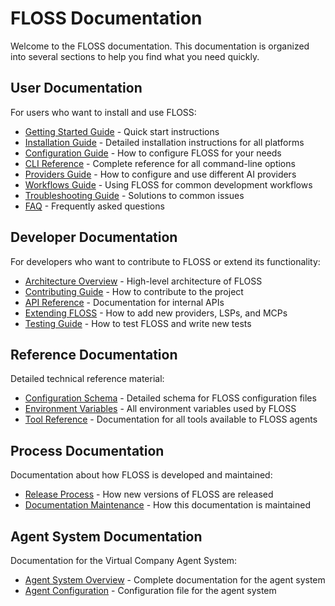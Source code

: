 # FLOSS Documentation

Welcome to the FLOSS documentation. This documentation is organized into several sections to help you find what you need quickly.

## User Documentation

For users who want to install and use FLOSS:

- [Getting Started Guide](user/getting-started.md) - Quick start instructions
- [Installation Guide](user/installation.md) - Detailed installation instructions for all platforms
- [Configuration Guide](user/configuration.md) - How to configure FLOSS for your needs
- [CLI Reference](user/cli-reference.md) - Complete reference for all command-line options
- [Providers Guide](user/providers.md) - How to configure and use different AI providers
- [Workflows Guide](user/workflows.md) - Using FLOSS for common development workflows
- [Troubleshooting Guide](user/troubleshooting.md) - Solutions to common issues
- [FAQ](user/faq.md) - Frequently asked questions

## Developer Documentation

For developers who want to contribute to FLOSS or extend its functionality:

- [Architecture Overview](developer/architecture.md) - High-level architecture of FLOSS
- [Contributing Guide](developer/contributing.md) - How to contribute to the project
- [API Reference](developer/api-reference/) - Documentation for internal APIs
- [Extending FLOSS](developer/extending-floss.md) - How to add new providers, LSPs, and MCPs
- [Testing Guide](developer/testing.md) - How to test FLOSS and write new tests

## Reference Documentation

Detailed technical reference material:

- [Configuration Schema](reference/configuration-schema.md) - Detailed schema for FLOSS configuration files
- [Environment Variables](reference/environment-variables.md) - All environment variables used by FLOSS
- [Tool Reference](reference/tool-reference.md) - Documentation for all tools available to FLOSS agents

## Process Documentation

Documentation about how FLOSS is developed and maintained:

- [Release Process](process/release-process.md) - How new versions of FLOSS are released
- [Documentation Maintenance](process/documentation-maintenance.md) - How this documentation is maintained

## Agent System Documentation

Documentation for the Virtual Company Agent System:

- [Agent System Overview](agents/agent-system.md) - Complete documentation for the agent system
- [Agent Configuration](agents/agents.json) - Configuration file for the agent system